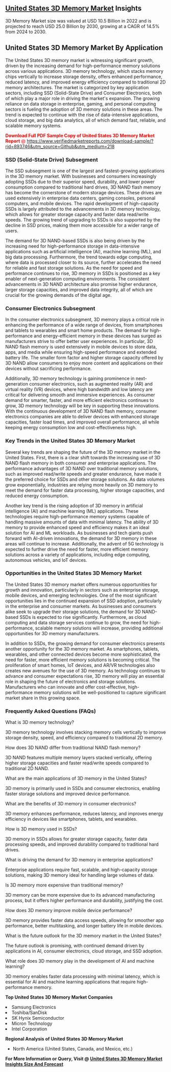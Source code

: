 <h2><a href="https://www.verifiedmarketreports.com/download-sample/?rid=893746&amp;utm_source=Github&amp;utm_medium=218" target="_blank">United States 3D Memory Market</a> Insights</h2><p>3D Memory Market size was valued at USD 10.5 Billion in 2022 and is projected to reach USD 25.0 Billion by 2030, growing at a CAGR of 14.5% from 2024 to 2030.</p><p><h2>United States 3D Memory Market By Application</h2> <p>The United States 3D memory market is witnessing significant growth, driven by the increasing demand for high-performance memory solutions across various applications. 3D memory technology, which stacks memory chips vertically to increase storage density, offers enhanced performance, reduced latency, and improved energy efficiency compared to traditional 2D memory architectures. The market is categorized by key application sectors, including SSD (Solid-State Drive) and Consumer Electronics, both of which play a major role in driving the market's expansion. The growing reliance on data storage in enterprise, gaming, and personal computing sectors is fueling the adoption of 3D memory solutions in these areas. The trend is expected to continue with the rise of data-intensive applications, cloud storage, and big data analytics, all of which demand fast, reliable, and scalable memory systems. <p><span class=""><span style="color: #ff0000;"><strong>Download Full PDF Sample Copy of United States 3D Memory Market Report</strong> @ </span><a href="https://www.verifiedmarketreports.com/download-sample/?rid=893746&amp;utm_source=Github&amp;utm_medium=218" target="_blank">https://www.verifiedmarketreports.com/download-sample/?rid=893746&amp;utm_source=Github&amp;utm_medium=218</a></span></p></p> <h3>SSD (Solid-State Drive) Subsegment</h3> <p>The SSD subsegment is one of the largest and fastest-growing applications in the 3D memory market. With businesses and consumers increasingly adopting SSDs due to their superior speed, durability, and lower power consumption compared to traditional hard drives, 3D NAND flash memory has become the cornerstone of modern storage devices. These drives are used extensively in enterprise data centers, gaming consoles, personal computers, and mobile devices. The rapid development of high-capacity SSDs is largely attributed to the advancements in 3D memory technology, which allows for greater storage capacity and faster data read/write speeds. The growing trend of upgrading to SSDs is also supported by the decline in SSD prices, making them more accessible for a wider range of users.</p> <p>The demand for 3D NAND-based SSDs is also being driven by the increasing need for high-performance storage in data-intensive applications such as artificial intelligence (AI), machine learning (ML), and big data processing. Furthermore, the trend towards edge computing, where data is processed closer to its source, further accelerates the need for reliable and fast storage solutions. As the need for speed and performance continues to rise, 3D memory in SSDs is positioned as a key enabler of next-generation computing environments. The consistent advancements in 3D NAND architecture also promise higher endurance, larger storage capacities, and improved data integrity, all of which are crucial for the growing demands of the digital age.</p> <h3>Consumer Electronics Subsegment</h3> <p>In the consumer electronics subsegment, 3D memory plays a critical role in enhancing the performance of a wide range of devices, from smartphones and tablets to wearables and smart home products. The demand for high-performance and energy-efficient memory in these devices has surged as manufacturers strive to offer better user experiences. In particular, 3D NAND flash memory is used extensively in mobile devices to store data, apps, and media while ensuring high-speed performance and extended battery life. The smaller form factor and higher storage capacity offered by 3D NAND allow consumers to enjoy more content and applications on their devices without sacrificing performance.</p> <p>Additionally, 3D memory technology is gaining prominence in next-generation consumer electronics, such as augmented reality (AR) and virtual reality (VR) devices, where high bandwidth and low latency are critical for delivering smooth and immersive experiences. As consumer demand for smarter, faster, and more efficient electronics continues to grow, 3D memory technology will be key in supporting these innovations. With the continuous development of 3D NAND flash memory, consumer electronics companies are able to deliver devices with enhanced storage capacities, faster load times, and improved overall performance, all while keeping energy consumption low and cost-effectiveness high.</p> <h3>Key Trends in the United States 3D Memory Market</h3> <p>Several key trends are shaping the future of the 3D memory market in the United States. First, there is a clear shift towards the increasing use of 3D NAND flash memory in both consumer and enterprise applications. The performance advantages of 3D NAND over traditional memory solutions, such as improved read/write speeds and greater endurance, have made it the preferred choice for SSDs and other storage solutions. As data volumes grow exponentially, industries are relying more heavily on 3D memory to meet the demand for faster data processing, higher storage capacities, and reduced energy consumption.</p> <p>Another key trend is the rising adoption of 3D memory in artificial intelligence (AI) and machine learning (ML) applications. These technologies require high-performance memory systems capable of handling massive amounts of data with minimal latency. The ability of 3D memory to provide enhanced speed and efficiency makes it an ideal solution for AI and ML workloads. As businesses and tech giants push forward with AI-driven innovations, the demand for 3D memory in these areas will continue to increase. Additionally, the advent of 5G technology is expected to further drive the need for faster, more efficient memory solutions across a variety of applications, including edge computing, autonomous vehicles, and IoT devices.</p> <h3>Opportunities in the United States 3D Memory Market</h3> <p>The United States 3D memory market offers numerous opportunities for growth and innovation, particularly in sectors such as enterprise storage, mobile devices, and emerging technologies. One of the most significant opportunities lies in the continued expansion of SSD adoption, particularly in the enterprise and consumer markets. As businesses and consumers alike seek to upgrade their storage solutions, the demand for 3D NAND-based SSDs is expected to rise significantly. Furthermore, as cloud computing and data storage services continue to grow, the need for high-performance, scalable memory solutions will increase, providing additional opportunities for 3D memory manufacturers.</p> <p>In addition to SSDs, the growing demand for consumer electronics presents another opportunity for the 3D memory market. As smartphones, tablets, wearables, and other connected devices become more sophisticated, the need for faster, more efficient memory solutions is becoming critical. The proliferation of smart homes, IoT devices, and AR/VR technologies also creates new avenues for the use of 3D memory. As technology continues to advance and consumer expectations rise, 3D memory will play an essential role in shaping the future of electronics and storage solutions. Manufacturers who can innovate and offer cost-effective, high-performance memory solutions will be well-positioned to capture significant market share in this growing space.</p> <h3>Frequently Asked Questions (FAQs)</h3> <p>What is 3D memory technology?</p> <p>3D memory technology involves stacking memory cells vertically to improve storage density, speed, and efficiency compared to traditional 2D memory.</p> <p>How does 3D NAND differ from traditional NAND flash memory?</p> <p>3D NAND features multiple memory layers stacked vertically, offering higher storage capacities and faster read/write speeds compared to traditional 2D NAND.</p> <p>What are the main applications of 3D memory in the United States?</p> <p>3D memory is primarily used in SSDs and consumer electronics, enabling faster storage solutions and improved device performance.</p> <p>What are the benefits of 3D memory in consumer electronics?</p> <p>3D memory enhances performance, reduces latency, and improves energy efficiency in devices like smartphones, tablets, and wearables.</p> <p>How is 3D memory used in SSDs?</p> <p>3D memory in SSDs allows for greater storage capacity, faster data processing speeds, and improved durability compared to traditional hard drives.</p> <p>What is driving the demand for 3D memory in enterprise applications?</p> <p>Enterprise applications require fast, scalable, and high-capacity storage solutions, making 3D memory ideal for handling large volumes of data.</p> <p>Is 3D memory more expensive than traditional memory?</p> <p>3D memory can be more expensive due to its advanced manufacturing process, but it offers higher performance and durability, justifying the cost.</p> <p>How does 3D memory improve mobile device performance?</p> <p>3D memory provides faster data access speeds, allowing for smoother app performance, better multitasking, and longer battery life in mobile devices.</p> <p>What is the future outlook for the 3D memory market in the United States?</p> <p>The future outlook is promising, with continued demand driven by applications in AI, consumer electronics, cloud storage, and SSD adoption.</p> <p>What role does 3D memory play in the development of AI and machine learning?</p> <p>3D memory enables faster data processing with minimal latency, which is essential for AI and machine learning applications that require high-performance memory.</p> </p><p><strong>Top United States 3D Memory Market Companies</strong></p><div data-test-id=""><p><li>Samsung Electronics</li><li> Toshiba/SanDisk</li><li> SK Hynix Semiconductor</li><li> Micron Technology</li><li> Intel Corporation</li></p><div><strong>Regional Analysis of&nbsp;United States 3D Memory Market</strong></div><ul><li dir="ltr"><p dir="ltr">North America&nbsp;(United States, Canada, and Mexico, etc.)</p></li></ul><p><strong>For More Information or Query, Visit @&nbsp;</strong><strong><a href="https://www.verifiedmarketreports.com/product/3d-memory-market/?utm_source=Github&amp;utm_medium=218" target="_blank">United States 3D Memory Market Insights Size And Forecast</a></strong></p></div>

